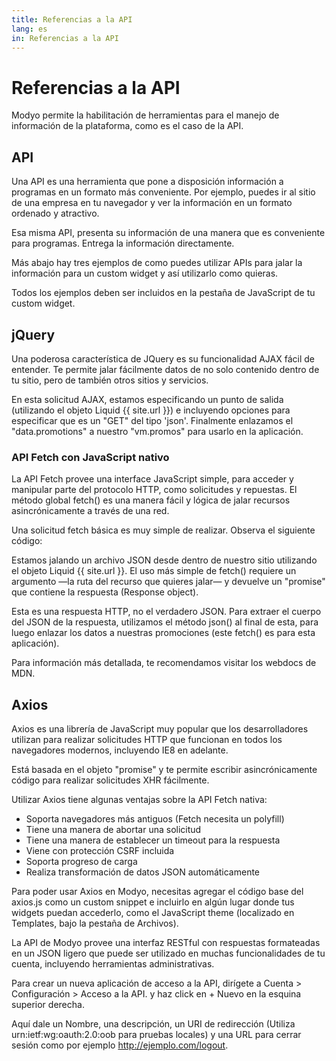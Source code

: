 ```yaml
---
title: Referencias a la API
lang: es
in: Referencias a la API
---
```


# Referencias a la API

Modyo permite la habilitación de herramientas para el manejo de información de la plataforma, como es el caso de la API.

## API

Una API es una herramienta que pone a disposición información a programas en un formato más conveniente. Por ejemplo, puedes ir al sitio de una empresa en tu navegador y ver la información en un formato ordenado y atractivo.  

Esa misma API, presenta su información de una manera que es conveniente para programas. Entrega la información directamente. 

Más abajo hay tres ejemplos de como puedes utilizar APIs para jalar la información para un custom widget y así utilizarlo como quieras.

Todos los ejemplos deben ser incluidos en la pestaña de JavaScript de tu custom widget. 

## jQuery

Una poderosa característica de JQuery es su funcionalidad AJAX fácil de entender. Te permite jalar fácilmente datos de no solo contenido dentro de tu sitio, pero de también otros sitios y servicios. 

En esta solicitud AJAX, estamos especificando un punto de salida (utilizando el objeto Liquid {{ site.url }}) e incluyendo opciones para especificar que es un "GET" del tipo 'json'. Finalmente enlazamos el "data.promotions" a nuestro "vm.promos" para usarlo en la aplicación.


### API Fetch con JavaScript nativo 

La API Fetch provee una interface JavaScript simple, para acceder y manipular parte del protocolo HTTP, como solicitudes y repuestas. El método global fetch() es una manera fácil y lógica de jalar recursos asincrónicamente a través de una red. 

Una solicitud fetch básica es muy simple de realizar. Observa el siguiente código: 

Estamos jalando un archivo JSON desde dentro de nuestro sitio utilizando el objeto Liquid {{ site.url }}. El uso más simple de fetch() requiere un argumento —la ruta del recurso que quieres jalar— y devuelve un "promise" que contiene la respuesta (Response object).

Esta es una respuesta HTTP, no el verdadero JSON. Para extraer el cuerpo del JSON de la respuesta, utilizamos el método json() al final de esta, para luego enlazar los datos a nuestras promociones (este fetch() es para esta aplicación).

Para información más detallada, te recomendamos visitar los webdocs de MDN.

## Axios

Axios es una librería de JavaScript muy popular que los desarrolladores utilizan para realizar solicitudes HTTP que funcionan en todos los navegadores modernos, incluyendo IE8 en adelante. 

Está basada en el objeto "promise" y te permite escribir asincrónicamente código para realizar solicitudes XHR fácilmente. 

Utilizar Axios tiene algunas ventajas sobre la API Fetch nativa:

- Soporta navegadores más antiguos (Fetch necesita un polyfill)
- Tiene una manera de abortar una solicitud
- Tiene una manera de establecer un timeout para la respuesta
- Viene con protección CSRF incluida
- Soporta progreso de carga
- Realiza transformación de datos JSON automáticamente

Para poder usar Axios en Modyo, necesitas agregar el código base del axios.js como un custom snippet e incluirlo en algún lugar donde tus widgets puedan accederlo, como el JavaScript theme (localizado en Templates, bajo la pestaña de Archivos). 

La API de Modyo provee una interfaz RESTful con respuestas formateadas en un JSON ligero que puede ser utilizado en muchas funcionalidades de tu cuenta, incluyendo herramientas administrativas. 

Para crear un nueva aplicación de acceso a la API, dirígete a Cuenta > Configuración > Acceso a la API. y haz click en + Nuevo en la esquina superior derecha.

Aquí dale un Nombre, una descripción, un URI de redirección (Utiliza urn:ietf:wg:oauth:2.0:oob para pruebas locales) y una URL para cerrar sesión como por ejemplo http://ejemplo.com/logout.